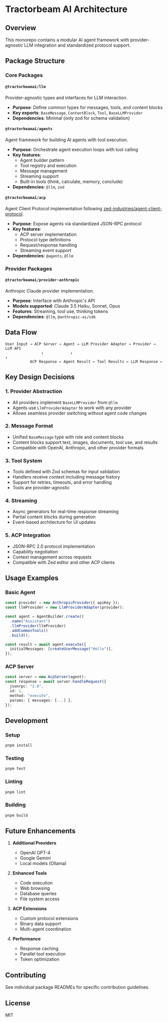 # Tractorbeam AI Architecture

## Overview

This monorepo contains a modular AI agent framework with provider-agnostic LLM integration and standardized protocol support.

## Package Structure

### Core Packages

#### `@tractorbeamai/llm`

Provider-agnostic types and interfaces for LLM interaction.

- **Purpose**: Define common types for messages, tools, and content blocks
- **Key exports**: `BaseMessage`, `ContentBlock`, `Tool`, `BaseLLMProvider`
- **Dependencies**: Minimal (only zod for schema validation)

#### `@tractorbeamai/agents`

Agent framework for building AI agents with tool execution.

- **Purpose**: Orchestrate agent execution loops with tool calling
- **Key features**:
  - Agent builder pattern
  - Tool registry and execution
  - Message management
  - Streaming support
  - Built-in tools (think, calculate, memory, conclude)
- **Dependencies**: `@llm`, `zod`

#### `@tractorbeamai/acp`

Agent Client Protocol implementation following [zed-industries/agent-client-protocol](https://github.com/zed-industries/agent-client-protocol).

- **Purpose**: Expose agents via standardized JSON-RPC protocol
- **Key features**:
  - ACP server implementation
  - Protocol type definitions
  - Request/response handling
  - Streaming event support
- **Dependencies**: `@agents`, `@llm`

### Provider Packages

#### `@tractorbeamai/provider-anthropic`

Anthropic Claude provider implementation.

- **Purpose**: Interface with Anthropic's API
- **Models supported**: Claude 3.5 Haiku, Sonnet, Opus
- **Features**: Streaming, tool use, thinking tokens
- **Dependencies**: `@llm`, `@anthropic-ai/sdk`

## Data Flow

```
User Input → ACP Server → Agent → LLM Provider Adapter → Provider → LLM API
                ↓            ↓                                          ↓
           ACP Response ← Agent Result ← Tool Results ← LLM Response ←
```

## Key Design Decisions

### 1. Provider Abstraction

- All providers implement `BaseLLMProvider` from `@llm`
- Agents use `LlmProviderAdapter` to work with any provider
- Allows seamless provider switching without agent code changes

### 2. Message Format

- Unified `BaseMessage` type with role and content blocks
- Content blocks support text, images, documents, tool use, and results
- Compatible with OpenAI, Anthropic, and other provider formats

### 3. Tool System

- Tools defined with Zod schemas for input validation
- Handlers receive context including message history
- Support for retries, timeouts, and error handling
- Tools are provider-agnostic

### 4. Streaming

- Async generators for real-time response streaming
- Partial content blocks during generation
- Event-based architecture for UI updates

### 5. ACP Integration

- JSON-RPC 2.0 protocol implementation
- Capability negotiation
- Context management across requests
- Compatible with Zed editor and other ACP clients

## Usage Examples

### Basic Agent

```typescript
const provider = new AnthropicProvider({ apiKey });
const llmProvider = new LlmProviderAdapter(provider);

const agent = AgentBuilder.create()
  .name("Assistant")
  .llmProvider(llmProvider)
  .addCommonTools()
  .build();

const result = await agent.execute({
  initialMessages: [createUserMessage("Hello")],
});
```

### ACP Server

```typescript
const server = new AcpServer(agent);
const response = await server.handleRequest({
  jsonrpc: "2.0",
  id: 1,
  method: "execute",
  params: { messages: [...] },
});
```

## Development

### Setup

```bash
pnpm install
```

### Testing

```bash
pnpm test
```

### Linting

```bash
pnpm lint
```

### Building

```bash
pnpm build
```

## Future Enhancements

1. **Additional Providers**

   - OpenAI GPT-4
   - Google Gemini
   - Local models (Ollama)

2. **Enhanced Tools**

   - Code execution
   - Web browsing
   - Database queries
   - File system access

3. **ACP Extensions**

   - Custom protocol extensions
   - Binary data support
   - Multi-agent coordination

4. **Performance**
   - Response caching
   - Parallel tool execution
   - Token optimization

## Contributing

See individual package READMEs for specific contribution guidelines.

## License

MIT

